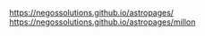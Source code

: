 https://negossolutions.github.io/astropages/<br>
https://negossolutions.github.io/astropages/millon
